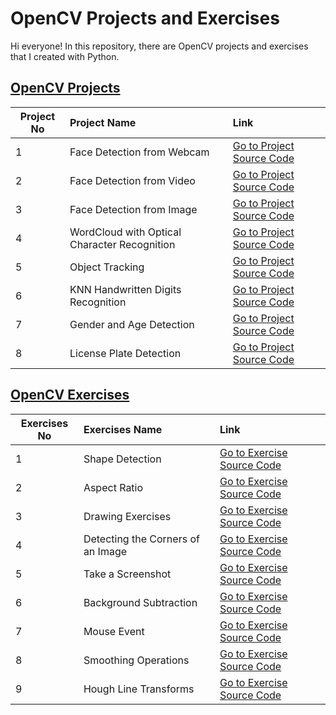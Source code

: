 # OpenCV Projects and Exercises
 
Hi everyone! In this repository, there are OpenCV projects and exercises that I created with Python. 

## [OpenCV Projects](https://github.com/keremkargin0/OpenCV-Projects-and-Exercises/tree/main/Projects)


| Project No     | Project Name                                             | Link                                   |
| ---------------|:---------------------------------------------------------|:---------------------------------------|
| 1              | Face Detection from Webcam                               | [Go to Project Source Code](https://github.com/keremkargin0/OpenCV-Projects-and-Exercises/blob/main/Projects/01.Face%20Detection%20from%20Webcam.py) |
| 2              | Face Detection from Video                                | [Go to Project Source Code](https://github.com/keremkargin0/OpenCV-Projects-and-Exercises/blob/main/Projects/02.Face%20Detection%20from%20Video.py) |
| 3              | Face Detection from Image                                | [Go to Project Source Code](https://github.com/keremkargin0/OpenCV-Projects-and-Exercises/blob/main/Projects/03.Face%20Detection%20from%20Image.py) |
| 4              | WordCloud with Optical Character Recognition             | [Go to Project Source Code](https://github.com/keremkargin0/OpenCV-Projects-and-Exercises/blob/main/Projects/04.WordCloud%20with%20Optical%20Character%20Recognition.py) |
| 5              | Object Tracking                                          | [Go to Project Source Code](https://github.com/keremkargin0/OpenCV-Projects-and-Exercises/blob/main/Projects/05.Object%20Tracking.py) |
| 6              | KNN Handwritten Digits Recognition                       | [Go to Project Source Code](https://github.com/keremkargin0/OpenCV-Projects-and-Exercises/blob/main/Projects/06.KNN%20Handwritten%20Digits%20Recognition.py)   
| 7              | Gender and Age Detection                                 | [Go to Project Source Code](https://github.com/keremkargin0/OpenCV-Projects-and-Exercises/blob/main/Projects/07.Gender%20and%20Age%20Detection.py)
| 8              | License Plate Detection                                  | [Go to Project Source Code](https://github.com/keremkargin0/OpenCV-Projects-and-Exercises/blob/main/Projects/08.License%20Plate%20Detection.py)


## [OpenCV Exercises](https://github.com/keremkargin0/OpenCV-Exercises-and-Applications/tree/main/Exercises)

| Exercises No     | Exercises Name                                           | Link                                   |
| -----------------|:---------------------------------------------------------|:---------------------------------------|
| 1                | Shape Detection                                          | [Go to Exercise Source Code](https://github.com/keremkargin0/OpenCV-Projects-and-Exercises/blob/main/Exercises/01.Shape%20Detection.py) |
| 2                | Aspect Ratio                                             | [Go to Exercise Source Code](https://github.com/keremkargin0/OpenCV-Projects-and-Exercises/blob/main/Exercises/02.Aspect%20Ratio.py) |
| 3                | Drawing Exercises                                        | [Go to Exercise Source Code](https://github.com/keremkargin0/OpenCV-Projects-and-Exercises/blob/main/Exercises/03.Drawing%20Exercises.py) |
| 4                | Detecting the Corners of an Image                        | [Go to Exercise Source Code](https://github.com/keremkargin0/OpenCV-Projects-and-Exercises/blob/main/Exercises/04.Detecting%20the%20Corners%20of%20an%20Image.py) |
| 5                | Take a Screenshot                                        | [Go to Exercise Source Code](https://github.com/keremkargin0/OpenCV-Projects-and-Exercises/blob/main/Exercises/05.Take%20a%20Screenshot.py)
| 6                | Background Subtraction                                   | [Go to Exercise Source Code](https://github.com/keremkargin0/OpenCV-Projects-and-Exercises/blob/main/Exercises/06.Background%20Subtraction.py)
| 7                | Mouse Event                                              | [Go to Exercise Source Code](https://github.com/keremkargin0/OpenCV-Projects-and-Exercises/blob/main/Exercises/07.Mouse%20Event.py)
| 8                | Smoothing Operations                                     | [Go to Exercise Source Code](https://github.com/keremkargin0/OpenCV-Projects-and-Exercises/blob/main/Exercises/08.Smoothing%20Operations.py)
| 9                | Hough Line Transforms                                    | [Go to Exercise Source Code](https://github.com/keremkargin0/OpenCV-Projects-and-Exercises/blob/main/Exercises/09.Hough%20Line%20Transforms.py) 
